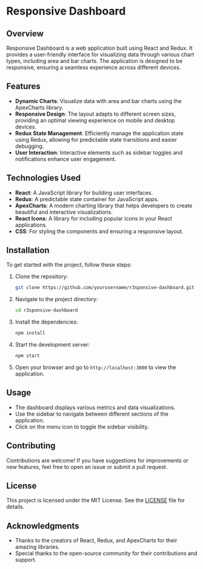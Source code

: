 # Responsive Dashboard

## Overview

Responsive Dashboard is a web application built using React and Redux. It provides a user-friendly interface for visualizing data through various chart types, including area and bar charts. The application is designed to be responsive, ensuring a seamless experience across different devices.

## Features

- **Dynamic Charts**: Visualize data with area and bar charts using the ApexCharts library.
- **Responsive Design**: The layout adapts to different screen sizes, providing an optimal viewing experience on mobile and desktop devices.
- **Redux State Management**: Efficiently manage the application state using Redux, allowing for predictable state transitions and easier debugging.
- **User Interaction**: Interactive elements such as sidebar toggles and notifications enhance user engagement.

## Technologies Used

- **React**: A JavaScript library for building user interfaces.
- **Redux**: A predictable state container for JavaScript apps.
- **ApexCharts**: A modern charting library that helps developers to create beautiful and interactive visualizations.
- **React Icons**: A library for including popular icons in your React applications.
- **CSS**: For styling the components and ensuring a responsive layout.

## Installation

To get started with the project, follow these steps:

1. Clone the repository:
   ```bash
   git clone https://github.com/yourusername/r3sponsive-dashboard.git
   ```

2. Navigate to the project directory:
   ```bash
   cd r3sponsive-dashboard
   ```

3. Install the dependencies:
   ```bash
   npm install
   ```

4. Start the development server:
   ```bash
   npm start
   ```

5. Open your browser and go to `http://localhost:3000` to view the application.

## Usage

- The dashboard displays various metrics and data visualizations.
- Use the sidebar to navigate between different sections of the application.
- Click on the menu icon to toggle the sidebar visibility.

## Contributing

Contributions are welcome! If you have suggestions for improvements or new features, feel free to open an issue or submit a pull request.

## License

This project is licensed under the MIT License. See the [LICENSE](LICENSE) file for details.

## Acknowledgments

- Thanks to the creators of React, Redux, and ApexCharts for their amazing libraries.
- Special thanks to the open-source community for their contributions and support.
